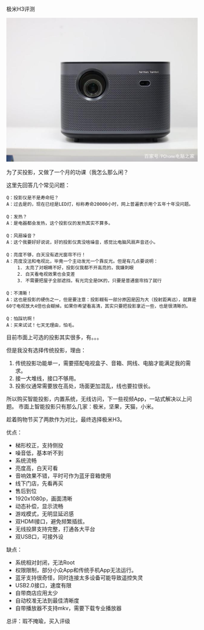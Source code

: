 极米H3评测

![](../images/xgimih3.jpeg)

为了买投影，又做了一个月的功课（我怎么那么闲？

这里先回答几个常见问题：

    Q：投影仪是不是寿命短？
    A：过去是的，现在已经是LED灯，标称寿命20000小时，网上普遍表示用个五年十年没问题。

    Q：发热？
    A：是电器都会发热，这个投影仪的发热其实不算多。

    Q：风扇噪音？
    A：这个我要好好说说，好的投影仪真没啥噪音，感觉比电脑风扇声音还小。

    Q：亮度不够，白天没有遮光窗帘不行！
    A：亮度没法和电视比，毕竟一个主动发光一个靠反光。但是有几点要说明：
        1. 太亮了对眼睛不好，投影仪我都不开高亮的，我嫌刺眼
        2. 白天看电视效果也会变差
        3. 不需要把屋子全部遮挡，有光完全是OK的，只要是普通窗帘挡了就行

    Q：不清晰！
    A：这也是投影的硬伤之一，但是要注意：投影糊有一部分原因是因为大（投射距离远），就算是60寸电视放大4倍也会糊掉。如果你希望看高清，其实只要把投影拿近一些，也是很清晰的。

    Q：怕踩坑啊！
    A：买来试试！七天无理由，怕毛。

目前市面上可选的投影其实很多，有。。。

但是我没有选择传统投影，理由：
1. 传统投影功能单一，需要搭配电视盒子、音箱、网线、电脑才能满足我的需求。
2. 接一大堆线，接口不够用。
3. 投影仪通常需要放在高处，场面更加混乱，线也要拉很长。

所以购买智能投影，内置系统，无线访问，下一些视频App，一站式解决以上问题。
市面上智能投影只有那么几家：极米，坚果，天猫，小米。

趁着购物节买了两款作为对比，最终选择极米H3。

优点：

* 梯形校正，支持侧投
* 噪音低，基本听不到
* 系统流畅
* 亮度高，白天可看
* 音响效果不错，平时可作为蓝牙音箱使用
* 线下门店，先看再买
* 售后到位
* 1920x1080p，画面清晰
* 动态补偿，显示流畅
* 游戏模式，无明显延迟感
* 双HDMI接口，避免频繁插拔。
* 无线投屏支持完整，打通各大平台
* 双USB口，可接外设

缺点：

* 系统相对封闭，无法Root
* 权限限制，部分小众App和传统手机App无法运行。
* 蓝牙支持很奇怪，同时连接太多设备可能导致遥控失灵
* USB2.0接口，速度有限
* 自带商店应用太少
* 自动校准无法到最佳清晰度
* 自带播放器不支持mkv，需要下载专业播放器

总评：瑕不掩瑜，买入评级